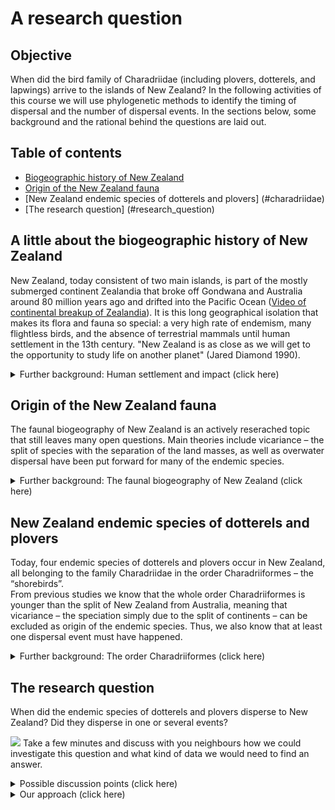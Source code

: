 # A research question

## Objective

When did the bird family of Charadriidae (including plovers, dotterels, and lapwings) arrive to the islands of New Zealand? In the following activities of this course we will use phylogenetic methods to identify the timing of dispersal and the number of dispersal events. In the sections below, some background and the rational behind the questions are laid out. 

## Table of contents

* [Biogeographic history of New Zealand](#bio_hist)
* [Origin of the New Zealand fauna](#origin_fauna)
* [New Zealand endemic species of dotterels and plovers] (#charadriidae)
* [The research question] (#research_question)


<a name="bio_hist"></a>
## A little about the biogeographic history of New Zealand

New Zealand, today consistent of two main islands, is part of the mostly submerged continent Zealandia that broke off Gondwana and Australia around 80 million years ago and drifted into the Pacific Ocean ([Video of continental breakup of Zealandia](https://www.sciencelearn.org.nz/videos/798-tectonic-plates)). It is this long geographical isolation that makes its flora and fauna so special: a very high rate of endemism, many flightless birds, and the absence of terrestrial mammals until human settlement in the 13th century. "New Zealand is as close as we will get to the opportunity to study life on another planet" (Jared Diamond 1990).

 <details>
  <summary>Further background: Human settlement and impact (click here)</summary>  
Also New Zealand wasn't spared by human exploition. The first settlers intensively hunted the larger, slower-breeding animals like Moas, geese, penguins, sea lions, and seals, which became extinct within a few hundred years. Smaller animals, lizards, frogs, birds were prayed on by introduced Kiore, the Pacific rat. Forest was burned to make the land more habitable and so New Zealand lost half of its forested area withing a few hundred years after settlement.  
The most devastating environmental impact however had the Europeans after their arrival only some 200 years ago. Endemic flora and fauna is threatened by further deforestation and introduced plant and mammal species. Especially ground breeding and flightless birds have hardly any defense against introduced predators such as ferrets, stoats and weasels, hedgehogs, possums, dogs and cats.  

There is an excellent four parts 45-minutes each documentary series and a four parts 25-minutes each podcast series produced for Radio New Zealand (RNZ) highlighting New Zealands unique biodiversity and the desperate battle to protect it: [www.rnz.co.nz/wild](https://www.rnz.co.nz/programmes/fight-for-the-wild)
</details>

<a name="origin_fauna"></a>
## Origin of the New Zealand fauna

The faunal biogeography of New Zealand is an actively reserached topic that still leaves many open questions. Main theories include vicariance – the split of species with the separation of the land masses, as well as overwater dispersal have been put forward for many of the endemic species. 

<details>
  <summary>Further background: The faunal biogeography of New Zealand (click here)</summary>  
A recent review article focusing on new insights from ancient DNA research nicely summarizes previous and recent theories: [https://doi.org/10.1080/03036758.2022.2093227](https://doi.org/10.1080/03036758.2022.2093227)
</details>

<a name="charadriidae"></a>
## New Zealand endemic species of dotterels and plovers

Today, four endemic species of dotterels and plovers occur in New Zealand, all belonging to the family Charadriidae in the order Charadriiformes – the “shorebirds”.  
From previous studies we know that the whole order Charadriiformes is younger than the split of New Zealand from Australia, meaning that vicariance – the speciation simply due to the split of continents – can be excluded as origin of the endemic species. Thus, we also know that at least one dispersal event must have happened.

<details>
  <summary>Further background: The order Charadriiformes (click here)</summary>  
About 380 species belonging to several families can be found in the order Charadriiformes. To pick some examples:

* The black-headed gull (*Chroicocephalus ridibundus*) that can also be observed along the Rhine in Basel and is especially abundand in the winter months 
* The charismatic Atlantic puffin (*Fratercula arctica*), also referred to as "parrots" or "clowns of the sea"
* The bar-tailed godwit, a species holding the record for the longest non-stop migration flight (~12,000 km between Alaska and New Zealand in eight days)
* The family Charadriidae, including the the northern lapwing with its long head crest and iridescent plumage, which you can observe in the [Tierpark Lange-Erlen](https://www.erlen-verein.ch/) in Basel, as well as the four New Zealand endemic species: the wrybill (*Anarhynchus frontalis*) the only species whose beak is always bent sideways to the right, the double-banded plover (*Charadrius bicinctus*), the New Zealand plover (*Charadrius obscurus*), and the shore plover (*Thinornis novaeseelandiae*). 

A list of species that we will include in our phylogenetic analyses:
  
  
Species | Common name | Breeding distribution
:------ | :---------- | :------------------- 
*Anarhynchus frontalis* | Wrybill | **NZ endemic**
*Charadrius alexandrinus* | Kentish plover | Eurasia
*Charadrius australis* | Inland dotterel | AUS endemic
*Charadrius bicinctus* | Double-banded plover | **NZ endemic**
*Charadrius collaris* | Collared plover | South America
*Charadrius falklandicus* | Two-banded plover | South America
*Charadrius mongolus* | Lesser Sand plover | Asia
*Charadrius morinellus* | Eurasian dotterel | Eurasia
*Charadrius obscurus* | New Zealand plover | **NZ endemic**
*Charadrius semipalmatus* | Semipalmated plover | Americas
*Charadrius veredus* | Oriental plover | Asia
*Charadrius vociferus* | Killdeer | Americas
*Elseyornis melanops* | Black-fronted dotterel | Australia
*Oreopholus ruficollis* | Tawny-throated dotterel | South America
*Phegornis mitchellii* | Diademed plover | South America
*Pluvialis squatarola* | Grey plover | Arctic
*Thinornis novaeseelandiae* | Shore plover | **NZ endemic**
*Thinornis rubricollis/cucullatus* | Hooded dotterel | Australia
*Erythrogonys cinctus* | Red-kneed dotterel | Oceania
*Vanellus chilensis* | Southern lapwing | South America
*Vanellus Vanellus* | Northern lapwing | Eurasia
*Haematopus ater* | Blackish oystercatcher | Outgroup (South Am.)

For a recent phylogeny of Charadriiformes, refer to Černýa and Natale, 2022: [https://doi.org/10.1016/j.ympev.2022.107620](https://doi.org/10.1016/j.ympev.2022.107620)
</details>

<a name="research_question"></a>
## The research question

When did the endemic species of dotterels and plovers disperse to New Zealand? Did they disperse in one or several events?

![](../icons/discussion_icon.png) Take a few minutes and discuss with you neighbours how we could investigate this question and what kind of data we would need to find an answer. 

<details>
  <summary>Possible discussion points (click here)</summary> 
   
* Fossils
* Ancient DNA
* Phylogenetic inference
* Time-calibrated phylogeny
* Outgroup species and older sister taxa
* Time calibration point(s)
* Orthologs
</details>

<details>
  <summary>Our approach (click here)</summary> 

We will infer a time-calibrated phylogeny based on molecular DNA sequences sampled from the endemic New Zealand Charadriidae species, from sister species outside of New Zealand, and an outgroup to root the tree. The DNA sequences must represent orthologous genomic regions that originated through speciation events. We align these sequences to infer substitutions amongst them. The substitution rates will determine the relative distances between species, but to know the absolute timeline in years, we also need a time-calibration point in terms of fossil data, geographic events or other constraints. Finally, we will apply Maxium likelihood and Bayesian inference methods to reconstruct the phylogenetic relationships amongst Charadriidae and identify split and possible dispersal events.
</details>








